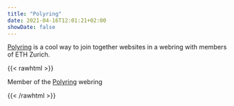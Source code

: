 ```yaml
---
title: "Polyring"
date: 2021-04-16T12:01:21+02:00
showDate: false
---
```


[Polyring](https://xyquadrat.ch/polyring/) is a cool way to join together websites in a webring with members of ETH Zurich.

{{< rawhtml >}}
<webring-banner theme="theme.json">
    <p>Member of the <a href="https://xyquadrat.ch/polyring">Polyring</a> webring</p>
</webring-banner>
<script async="" src="https://xyquadrat.ch/polyring/embed.js" charset="utf-8"></script>
{{< /rawhtml >}}